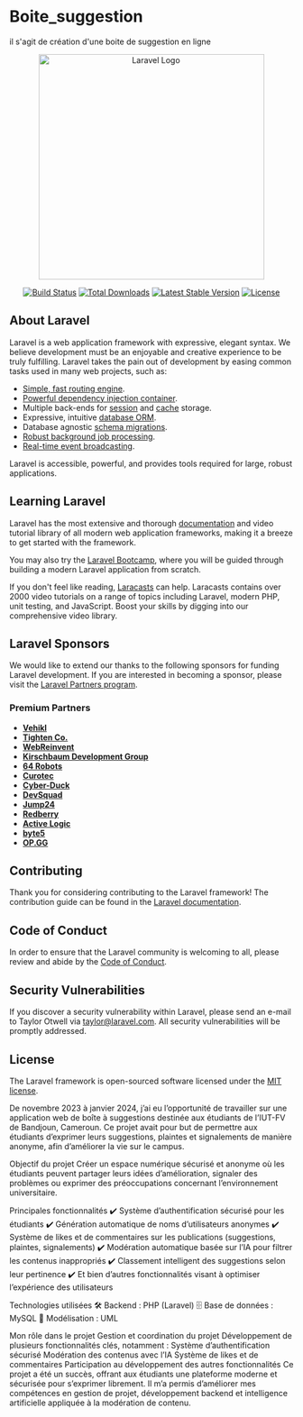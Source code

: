 # Boite_suggestion
il s'agit de création d'une boite de suggestion en ligne
<p align="center"><a href="https://laravel.com" target="_blank"><img src="https://raw.githubusercontent.com/laravel/art/master/logo-lockup/5%20SVG/2%20CMYK/1%20Full%20Color/laravel-logolockup-cmyk-red.svg" width="400" alt="Laravel Logo"></a></p>

<p align="center">
<a href="https://github.com/laravel/framework/actions"><img src="https://github.com/laravel/framework/workflows/tests/badge.svg" alt="Build Status"></a>
<a href="https://packagist.org/packages/laravel/framework"><img src="https://img.shields.io/packagist/dt/laravel/framework" alt="Total Downloads"></a>
<a href="https://packagist.org/packages/laravel/framework"><img src="https://img.shields.io/packagist/v/laravel/framework" alt="Latest Stable Version"></a>
<a href="https://packagist.org/packages/laravel/framework"><img src="https://img.shields.io/packagist/l/laravel/framework" alt="License"></a>
</p>

## About Laravel

Laravel is a web application framework with expressive, elegant syntax. We believe development must be an enjoyable and creative experience to be truly fulfilling. Laravel takes the pain out of development by easing common tasks used in many web projects, such as:

- [Simple, fast routing engine](https://laravel.com/docs/routing).
- [Powerful dependency injection container](https://laravel.com/docs/container).
- Multiple back-ends for [session](https://laravel.com/docs/session) and [cache](https://laravel.com/docs/cache) storage.
- Expressive, intuitive [database ORM](https://laravel.com/docs/eloquent).
- Database agnostic [schema migrations](https://laravel.com/docs/migrations).
- [Robust background job processing](https://laravel.com/docs/queues).
- [Real-time event broadcasting](https://laravel.com/docs/broadcasting).

Laravel is accessible, powerful, and provides tools required for large, robust applications.

## Learning Laravel

Laravel has the most extensive and thorough [documentation](https://laravel.com/docs) and video tutorial library of all modern web application frameworks, making it a breeze to get started with the framework.

You may also try the [Laravel Bootcamp](https://bootcamp.laravel.com), where you will be guided through building a modern Laravel application from scratch.

If you don't feel like reading, [Laracasts](https://laracasts.com) can help. Laracasts contains over 2000 video tutorials on a range of topics including Laravel, modern PHP, unit testing, and JavaScript. Boost your skills by digging into our comprehensive video library.

## Laravel Sponsors

We would like to extend our thanks to the following sponsors for funding Laravel development. If you are interested in becoming a sponsor, please visit the [Laravel Partners program](https://partners.laravel.com).

### Premium Partners

- **[Vehikl](https://vehikl.com/)**
- **[Tighten Co.](https://tighten.co)**
- **[WebReinvent](https://webreinvent.com/)**
- **[Kirschbaum Development Group](https://kirschbaumdevelopment.com)**
- **[64 Robots](https://64robots.com)**
- **[Curotec](https://www.curotec.com/services/technologies/laravel/)**
- **[Cyber-Duck](https://cyber-duck.co.uk)**
- **[DevSquad](https://devsquad.com/hire-laravel-developers)**
- **[Jump24](https://jump24.co.uk)**
- **[Redberry](https://redberry.international/laravel/)**
- **[Active Logic](https://activelogic.com)**
- **[byte5](https://byte5.de)**
- **[OP.GG](https://op.gg)**

## Contributing

Thank you for considering contributing to the Laravel framework! The contribution guide can be found in the [Laravel documentation](https://laravel.com/docs/contributions).

## Code of Conduct

In order to ensure that the Laravel community is welcoming to all, please review and abide by the [Code of Conduct](https://laravel.com/docs/contributions#code-of-conduct).

## Security Vulnerabilities

If you discover a security vulnerability within Laravel, please send an e-mail to Taylor Otwell via [taylor@laravel.com](mailto:taylor@laravel.com). All security vulnerabilities will be promptly addressed.

## License

The Laravel framework is open-sourced software licensed under the [MIT license](https://opensource.org/licenses/MIT).

De novembre 2023 à janvier 2024, j’ai eu l’opportunité de travailler sur une application web de boîte à suggestions destinée aux étudiants de l’IUT-FV de Bandjoun, Cameroun. Ce projet avait pour but de permettre aux étudiants d’exprimer leurs suggestions, plaintes et signalements de manière anonyme, afin d’améliorer la vie sur le campus.

Objectif du projet
Créer un espace numérique sécurisé et anonyme où les étudiants peuvent partager leurs idées d’amélioration, signaler des problèmes ou exprimer des préoccupations concernant l’environnement universitaire.

Principales fonctionnalités
✔️ Système d’authentification sécurisé pour les étudiants
✔️ Génération automatique de noms d’utilisateurs anonymes
✔️ Système de likes et de commentaires sur les publications (suggestions, plaintes, signalements)
✔️ Modération automatique basée sur l’IA pour filtrer les contenus inappropriés
✔️ Classement intelligent des suggestions selon leur pertinence
✔️ Et bien d’autres fonctionnalités visant à optimiser l’expérience des utilisateurs

Technologies utilisées
🛠 Backend : PHP (Laravel)
🗄 Base de données : MySQL
📌 Modélisation : UML

Mon rôle dans le projet
Gestion et coordination du projet
Développement de plusieurs fonctionnalités clés, notamment :
Système d’authentification sécurisé
Modération des contenus avec l’IA
Système de likes et de commentaires
Participation au développement des autres fonctionnalités
Ce projet a été un succès, offrant aux étudiants une plateforme moderne et sécurisée pour s’exprimer librement. Il m’a permis d’améliorer mes compétences en gestion de projet, développement backend et intelligence artificielle appliquée à la modération de contenu.

